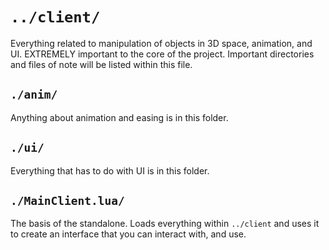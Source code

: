 # `../client/`
Everything related to manipulation of objects in 3D space, animation, and UI. EXTREMELY important to the core of the project. Important directories and files of note will be listed within this file.

## `./anim/`
Anything about animation and easing is in this folder.

## `./ui/`
Everything that has to do with UI is in this folder.

## `./MainClient.lua/`
The basis of the standalone. Loads everything within `../client` and uses it to create an interface that you can interact with, and use.